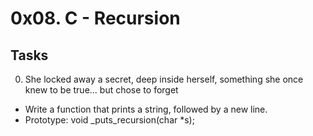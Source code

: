 # 0x08. C - Recursion
## Tasks
0. She locked away a secret, deep inside herself, something she once knew to be true... but chose to forget
- Write a function that prints a string, followed by a new line.
- Prototype: void _puts_recursion(char *s);

